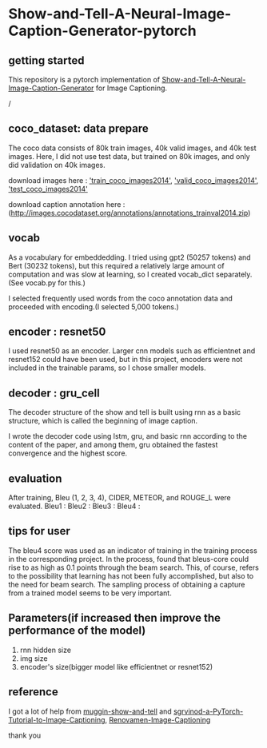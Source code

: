 # Show-and-Tell-A-Neural-Image-Caption-Generator-pytorch



## getting started
This repository is a pytorch implementation of [Show-and-Tell-A-Neural-Image-Caption-Generator](https://arxiv.org/pdf/1411.4555v2.pdf) for Image Captioning. 







/





## coco_dataset: data prepare
The coco data consists of 80k train images, 40k valid images, and 40k test images.
Here, I did not use test data, but trained on 80k images, and only did validation on 40k images.

download images here : ['train_coco_images2014'](http://images.cocodataset.org/zips/train2014.zip),
['valid_coco_images2014'](http://images.cocodataset.org/zips/val2014.zip), ['test_coco_images2014'](http://images.cocodataset.org/zips/test2014.zip)


download  caption annotation here : 
(http://images.cocodataset.org/annotations/annotations_trainval2014.zip)











## vocab
As a vocabulary for embeddedding. I tried using gpt2 (50257 tokens) and Bert (30232 tokens), but this required a relatively large amount of computation and was slow at learning, so I created vocab_dict separately.(See vocab.py for this.)

I selected frequently used words from the coco annotation data and proceeded with encoding.(I selected 5,000 tokens.)












## encoder : resnet50
I used resnet50 as an encoder. Larger cnn models such as efficientnet and resnet152 could have been used, but in this project, encoders were not included in the trainable params, so I chose smaller models.












## decoder : gru_cell
The decoder structure of the show and tell is built using rnn as a basic structure, which is called the beginning of image caption.

I wrote the decoder code using lstm, gru, and basic rnn according to the content of the paper, and among them, gru obtained the fastest convergence and the highest score.












## evaluation
After training, Bleu (1, 2, 3, 4), CIDER, METEOR, and ROUGE_L were evaluated.
Bleu1 : 
Bleu2 :
Bleu3 :
Bleu4 :












## tips for user
The bleu4 score was used as an indicator of training in the training process in the corresponding project. In the process,  found that bleus-core could rise to as high as 0.1 points through the beam search. This, of course, refers to the possibility that learning has not been fully accomplished, but also to the need for beam search. The sampling process of obtaining a capture from a trained model seems to be very important.














## Parameters(if increased then improve the performance of the model)
1. rnn hidden size
2. img size
3. encoder's size(bigger model like efficientnet or resnet152)















## reference

I got a lot of help from [muggin-show-and-tell](https://github.com/muggin/show-and-tell) and
[sgrvinod-a-PyTorch-Tutorial-to-Image-Captioning](https://github.com/sgrvinod/a-PyTorch-Tutorial-to-Image-Captioning#objective), [Renovamen-Image-Captioning](https://github.com/Renovamen/Image-Captioning/tree/master/models/decoders) 


thank you
